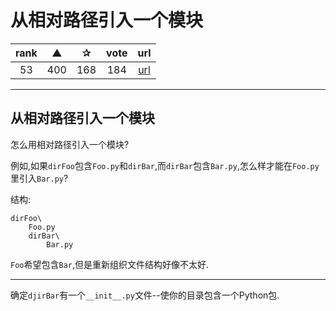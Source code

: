 # 从相对路径引入一个模块

| rank | ▲ | ✰ | vote | url |
|:-:|:-:|:-:|:-:|:-:|
|  53 | 400 | 168 | 184 | [url](http://stackoverflow.com/questions/279237/import-a-module-from-a-relative-path) |

***

## 从相对路径引入一个模块

怎么用相对路径引入一个模块?

例如,如果`dirFoo`包含`Foo.py`和`dirBar`,而`dirBar`包含`Bar.py`,怎么样才能在`Foo.py`里引入`Bar.py`?

结构:

```
dirFoo\
    Foo.py
    dirBar\
        Bar.py
```

`Foo`希望包含`Bar`,但是重新组织文件结构好像不太好.

***

确定`djirBar`有一个`__init__.py`文件--使你的目录包含一个Python包.

